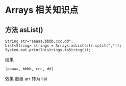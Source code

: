 # Arrays 相关知识点

## 方法 asList()

```
String str="aaaaa,bbbb,ccc,dd";
List<String> strings = Arrays.asList(str.split(","));
System.out.println(strings.toString());
```

结果

```
[aaaaa, bbbb, ccc, dd]
```

效果 数组 arr 转为 list

